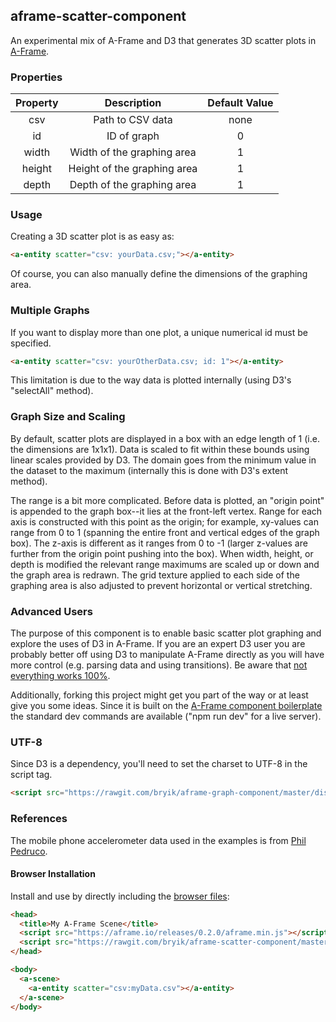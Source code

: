 ## aframe-scatter-component

An experimental mix of A-Frame and D3 that generates 3D scatter plots in [A-Frame](https://aframe.io).

### Properties

| Property |         Description         | Default Value |
|:--------:|:---------------------------:|:-------------:|
|    csv   |       Path to CSV data      |      none     |
|    id    |         ID of graph         |       0       |
|   width  |  Width of the graphing area |       1       |
|  height  | Height of the graphing area |       1       |
|   depth  |  Depth of the graphing area |       1       |

### Usage

Creating a 3D scatter plot is as easy as:

```html
<a-entity scatter="csv: yourData.csv;"></a-entity>
```

Of course, you can also manually define the dimensions of the graphing area.

### Multiple Graphs

If you want to display more than one plot, a unique numerical id must be specified.

```html
<a-entity scatter="csv: yourOtherData.csv; id: 1"></a-entity>
```

This limitation is due to the way data is plotted internally (using D3's "selectAll" method).

### Graph Size and Scaling

By default, scatter plots are displayed in a box with an edge length of 1 (i.e. the dimensions are 1x1x1). Data is scaled to fit within these bounds using linear scales provided by D3. The domain goes from the minimum value in the dataset to the maximum (internally this is done with D3's extent method).

The range is a bit more complicated. Before data is plotted, an "origin point" is appended to the graph box--it lies at the front-left vertex. Range for each axis is constructed with this point as the origin; for example, xy-values can range from 0 to 1 (spanning the entire front and vertical edges of the graph box). The z-axis is different as it ranges from 0 to -1 (larger z-values are further from the origin point pushing into the box). When width, height, or depth is modified the relevant range maximums are scaled up or down and the graph area is redrawn. The grid texture applied to each side of the graphing area is also adjusted to prevent horizontal or vertical stretching.

### Advanced Users

The purpose of this component is to enable basic scatter plot graphing and explore the uses of D3 in A-Frame. If you are an expert D3 user you are probably better off using D3 to manipulate A-Frame directly as you will have more control (e.g. parsing data and using transitions). Be aware that [not everything works 100%](http://codepen.io/bryik/pen/ONdyJR). 

Additionally, forking this project might get you part of the way or at least give you some ideas. Since it is built on the [A-Frame component boilerplate](https://github.com/ngokevin/aframe-component-boilerplate) the standard dev commands are available ("npm run dev" for a live server).

### UTF-8

Since D3 is a dependency, you'll need to set the charset to UTF-8 in the script tag.

```html
<script src="https://rawgit.com/bryik/aframe-graph-component/master/dist/aframe-graph-component.min.js" charset="utf-8"></script>
```

### References

The mobile phone accelerometer data used in the examples is from [Phil Pedruco](http://bl.ocks.org/phil-pedruco/9852362).

#### Browser Installation

Install and use by directly including the [browser files](dist):

```html
<head>
  <title>My A-Frame Scene</title>
  <script src="https://aframe.io/releases/0.2.0/aframe.min.js"></script>
  <script src="https://rawgit.com/bryik/aframe-scatter-component/master/dist/aframe-scatter-component.min.js" charset="utf-8"></script>
</head>

<body>
  <a-scene>
    <a-entity scatter="csv:myData.csv"></a-entity>
  </a-scene>
</body>
```
